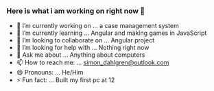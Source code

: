 ### Here is what i am working on right now 👋


- 🔭 I’m currently working on  ... a case management system
- 🌱 I’m currently learning  ... Angular and making games in JavaScript
- 👯 I’m looking to collaborate on ...  Angular project
- 🤔 I’m looking for help with ... Nothing right now
- 💬 Ask me about ... Anything about computers
- 📫 How to reach me: ... simon_dahlgren@outlook.com
- 😄 Pronouns: ... He/Him
- ⚡ Fun fact: ... Built my first pc at 12
